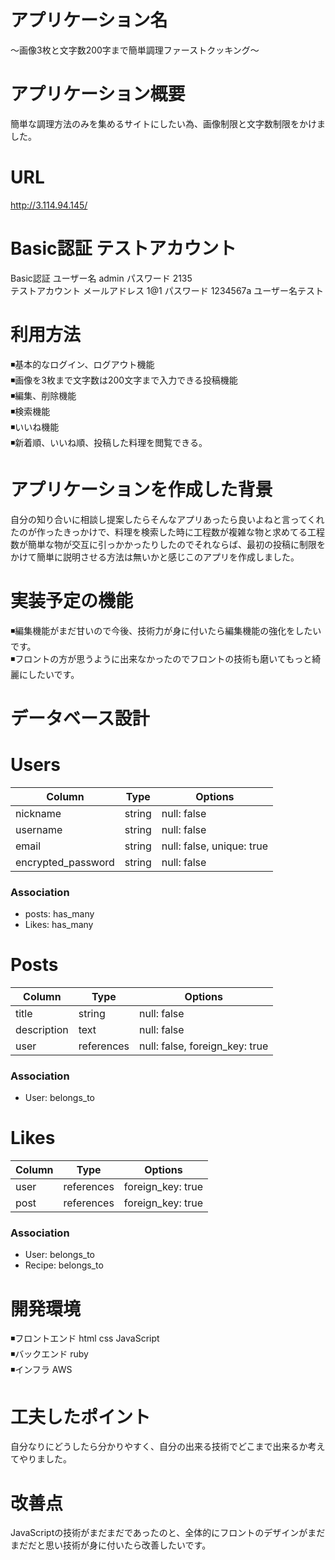 # アプリケーション名
〜画像3枚と文字数200字まで簡単調理ファーストクッキング〜
# アプリケーション概要
簡単な調理方法のみを集めるサイトにしたい為、画像制限と文字数制限をかけました。
# URL
http://3.114.94.145/
# Basic認証 テストアカウント
Basic認証   ユーザー名  admin     パスワード 2135 <br>
テストアカウント   メールアドレス 1@1     パスワード 1234567a   ユーザー名テスト
# 利用方法
◾️基本的なログイン、ログアウト機能<br>
◾️画像を3枚まで文字数は200文字まで入力できる投稿機能<br>
◾️編集、削除機能<br>
◾️検索機能<br>
◾️いいね機能<br>
◾️新着順、いいね順、投稿した料理を閲覧できる。
# アプリケーションを作成した背景

自分の知り合いに相談し提案したらそんなアプリあったら良いよねと言ってくれたのが作ったきっかけで、料理を検索した時に工程数が複雑な物と求めてる工程数が簡単な物が交互に引っかかったりしたのでそれならば、最初の投稿に制限をかけて簡単に説明させる方法は無いかと感じこのアプリを作成しました。

# 実装予定の機能

◾️編集機能がまだ甘いので今後、技術力が身に付いたら編集機能の強化をしたいです。<br>
◾️フロントの方が思うように出来なかったのでフロントの技術も磨いてもっと綺麗にしたいです。

# データベース設計

# Users

| Column    | Type    | Options     |
| --------- | ------- | ----------- |
| nickname  | string  |  null: false        | 
| username  | string  |         null: false         |
| email           | string  | null: false, unique: true |
| encrypted_password | string  | null: false         |

### Association

- posts: has_many
- Likes: has_many

# Posts

| Column       | Type    | Options     |
| ------------ | ------- | ----------- |
| title        | string  |    null: false          |
| description  | text  |    null: false          |
| user     | references | null: false, foreign_key: true |
### Association

- User: belongs_to

# Likes

| Column    | Type    | Options     |
| --------- | ------- | ----------- |
| user   | references| foreign_key: true |
| post | references | foreign_key: true |

### Association

- User: belongs_to
- Recipe: belongs_to

# 開発環境

◾️フロントエンド html css JavaScript<br>
◾️バックエンド   ruby<br>
◾️インフラ   AWS

# 工夫したポイント
自分なりにどうしたら分かりやすく、自分の出来る技術でどこまで出来るか考えてやりました。
# 改善点
JavaScriptの技術がまだまだであったのと、全体的にフロントのデザインがまだまだだと思い技術が身に付いたら改善したいです。

